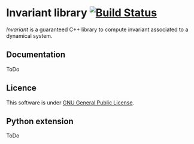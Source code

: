 # Invariant library [![Build Status](https://travis-ci.com/ThomasLeMezo/invariant-lib.svg?token=7MJCVqaTjrQSyfdwcBiM&branch=master)](https://travis-ci.com/ThomasLeMezo/invariant-lib)

*Invariant* is a guaranteed C++ library to compute invariant associated to a dynamical system.


Documentation
-------------

ToDo


Licence
-------

This software is under [GNU General Public License](https://www.gnu.org/copyleft/gpl.html).

Python extension
----------------

ToDo
